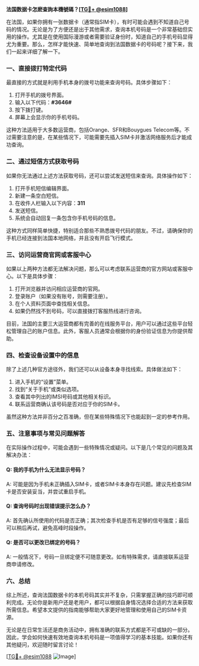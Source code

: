 **法国数据卡怎麽查詢本機號碼？[[TG💪+ @esim1088](https://t.me/s/esim1088)]**

在法国，如果你拥有一张数据卡（通常指SIM卡），有时可能会遇到不知道自己号码的情况。无论是为了方便还是出于其他需求，查询本机号码是一个非常基础但实用的操作。尤其是在使用国际漫游或者需要验证身份时，知道自己的手机号码显得尤为重要。那么，怎样才能快速、简单地查询到法国数据卡的号码呢？接下来，我们一起来详细了解一下。

### 一、直接拨打特定代码

最直接的方式就是利用手机本身的拨号功能来查询号码。具体步骤如下：

1. 打开手机的拨号界面。
2. 输入以下代码：**#3646#**
3. 按下拨打键。
4. 屏幕上会显示你的手机号码。

这种方法适用于大多数运营商，包括Orange、SFR和Bouygues Telecom等。不过需要注意的是，在某些情况下，可能需要先插入SIM卡并激活网络服务后才能成功查询。

### 二、通过短信方式获取号码

如果你无法通过上述方法获取号码，还可以尝试发送短信来查询。具体操作如下：

1. 打开手机短信编辑界面。
2. 新建一条空白短信。
3. 在收件人栏输入以下内容：**311**
4. 发送短信。
5. 系统会自动回复一条包含你手机号码的信息。

这种方式同样简单快捷，特别适合那些不熟悉拨号代码的朋友。不过，请确保你的手机已经连接到法国本地网络，并且没有开启飞行模式。

### 三、访问运营商官网或客服中心

如果以上两种方法都无法解决问题，那么可以考虑联系运营商的官方网站或客服中心。以下是具体步骤：

1. 打开浏览器并访问相应运营商的官网。
2. 登录账户（如果没有账号，则需要注册）。
3. 在个人资料页面中查找相关信息。
4. 如果仍然找不到号码，可以直接拨打客服热线进行咨询。

目前，法国的主要三大运营商都有完善的在线服务平台，用户可以通过这些平台轻松管理自己的账户信息。此外，客服人员通常会根据你的身份验证信息为你提供帮助。

### 四、检查设备设置中的信息

除了上述几种官方途径外，我们还可以从设备本身寻找线索。具体做法如下：

1. 进入手机的“设置”菜单。
2. 找到“关于手机”或类似选项。
3. 查看其中列出的IMSI号码或其他相关标识。
4. 联系运营商确认该号码是否对应于你的SIM卡。

虽然这种方法并非百分之百准确，但在某些特殊情况下也能起到一定的参考作用。

### 五、注意事项与常见问题解答

在实际操作过程中，可能会遇到一些特殊情况或疑问。以下是几个常见的问题及其解决办法：

#### Q: 我的手机为什么无法显示号码？
A: 可能是因为手机未正确插入SIM卡，或者SIM卡本身存在问题。建议先检查SIM卡是否安装妥当，并尝试重启手机。

#### Q: 查询号码时出现错误提示怎么办？
A: 首先确认所使用的代码是否正确；其次检查手机是否有足够的信号强度；最后可以稍后再试，避免高峰时段操作。

#### Q: 是否可以更改已绑定的号码？
A: 一般情况下，号码一旦绑定便不可随意更改。如有特殊需求，请直接联系运营商申请修改。

### 六、总结

综上所述，查询法国数据卡的本机号码其实并不复杂，只需掌握正确的技巧即可顺利完成。无论你是新用户还是老用户，都可以根据自身情况选择合适的方法来获取所需信息。希望本文提供的指南能够帮助大家更好地管理和使用自己的SIM卡资源。

无论是在日常生活还是商务活动中，拥有准确的联系方式都是不可或缺的一部分。因此，学会如何快速有效地查询本机号码是一项值得学习的基本技能。如果你还有其他疑问，欢迎随时留言讨论！

[[TG💪+ @esim1088](https://t.me/s/esim1088) ![Image](https://i.postimg.cc/4NQfJmqS/Snipaste-2025-05-13-00-14-12.png)]